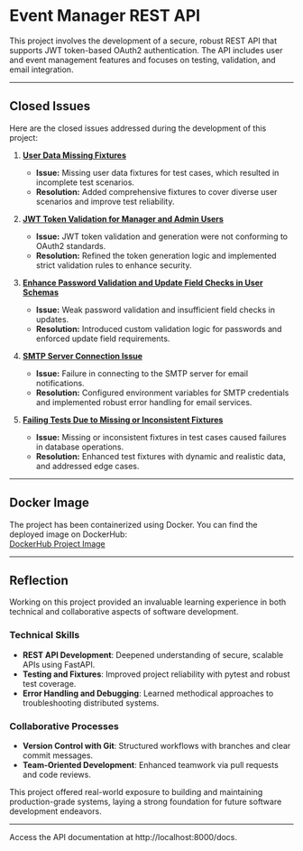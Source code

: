 
# Event Manager REST API

This project involves the development of a secure, robust REST API that supports JWT token-based OAuth2 authentication. The API includes user and event management features and focuses on testing, validation, and email integration.

---

## Closed Issues

Here are the closed issues addressed during the development of this project:

1. **[User Data Missing Fixtures](https://github.com/chandrA957355/homework-10/issues/1)**  
   - **Issue:** Missing user data fixtures for test cases, which resulted in incomplete test scenarios.
   - **Resolution:** Added comprehensive fixtures to cover diverse user scenarios and improve test reliability.

2. **[JWT Token Validation for Manager and Admin Users](https://github.com/chandrA957355/homework-10/issues/5)**  
   - **Issue:** JWT token validation and generation were not conforming to OAuth2 standards.
   - **Resolution:** Refined the token generation logic and implemented strict validation rules to enhance security.

3. **[Enhance Password Validation and Update Field Checks in User Schemas](https://github.com/chandrA957355/homework-10/issues/4)**  
   - **Issue:** Weak password validation and insufficient field checks in updates.
   - **Resolution:** Introduced custom validation logic for passwords and enforced update field requirements.

4. **[SMTP Server Connection Issue](https://github.com/chandrA957355/homework-10/issues/3)**  
   - **Issue:** Failure in connecting to the SMTP server for email notifications.
   - **Resolution:** Configured environment variables for SMTP credentials and implemented robust error handling for email services.

5. **[Failing Tests Due to Missing or Inconsistent Fixtures](https://github.com/chandrA957355/homework-10/issues/2)**  
   - **Issue:** Missing or inconsistent fixtures in test cases caused failures in database operations.
   - **Resolution:** Enhanced test fixtures with dynamic and realistic data, and addressed edge cases.

---

## Docker Image

The project has been containerized using Docker. You can find the deployed image on DockerHub:  
[DockerHub Project Image](https://hub.docker.com/repository/docker/chandra957355/homework-10/general)

---

## Reflection

Working on this project provided an invaluable learning experience in both technical and collaborative aspects of software development. 

### Technical Skills
- **REST API Development**: Deepened understanding of secure, scalable APIs using FastAPI.
- **Testing and Fixtures**: Improved project reliability with pytest and robust test coverage.
- **Error Handling and Debugging**: Learned methodical approaches to troubleshooting distributed systems.

### Collaborative Processes
- **Version Control with Git**: Structured workflows with branches and clear commit messages.
- **Team-Oriented Development**: Enhanced teamwork via pull requests and code reviews.

This project offered real-world exposure to building and maintaining production-grade systems, laying a strong foundation for future software development endeavors.

---

Access the API documentation at http://localhost:8000/docs.
